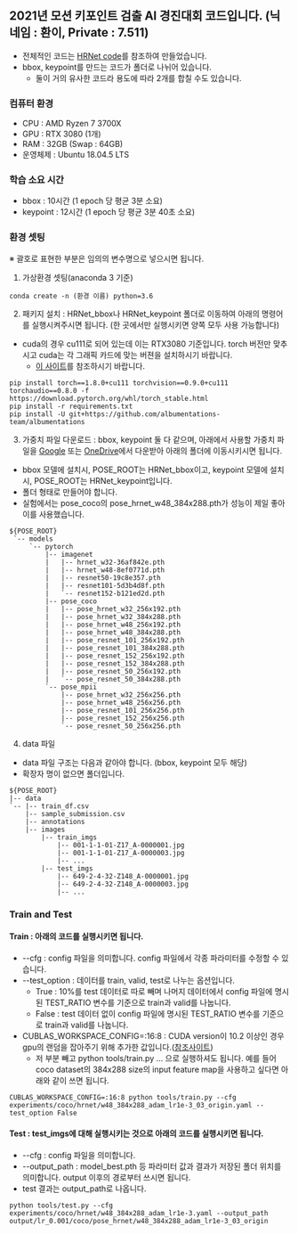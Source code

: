 ## 2021년 모션 키포인트 검출 AI 경진대회 코드입니다. (닉네임 : 환이, Private : 7.511)

* 전체적인 코드는 [HRNet code](https://github.com/leoxiaobin/deep-high-resolution-net.pytorch#readme)를 참조하여 만들었습니다.
* bbox, keypoint를 만드는 코드가 폴더로 나뉘어 있습니다.
  * 둘이 거의 유사한 코드라 용도에 따라 2개를 합칠 수도 있습니다.

### 컴퓨터 환경
* CPU : AMD Ryzen 7 3700X
* GPU : RTX 3080 (1개)
* RAM : 32GB (Swap : 64GB)
* 운영체제 : Ubuntu 18.04.5 LTS

### 학습 소요 시간
* bbox : 10시간 (1 epoch 당 평균 3분 소요)
* keypoint : 12시간 (1 epoch 당 평균 3분 40초 소요)

### 환경 셋팅
※ 괄호로 표현한 부분은 임의의 변수명으로 넣으시면 됩니다.

1. 가상환경 셋팅(anaconda 3 기준)
```
conda create -n (환경 이름) python=3.6
```

2. 패키지 설치 : HRNet_bbox나 HRNet_keypoint 폴더로 이동하여 아래의 명령어를 실행시켜주시면 됩니다. (한 곳에서만 실행시키면 양쪽 모두 사용 가능합니다)
* cuda의 경우 cu111로 되어 있는데 이는 RTX3080 기준입니다. torch 버전만 맞추시고 cuda는 각 그래픽 카드에 맞는 버젼을 설치하시기 바랍니다.
  * [이 사이트](https://pytorch.org/get-started/previous-versions/)를 참조하시기 바랍니다.

```
pip install torch==1.8.0+cu111 torchvision==0.9.0+cu111 torchaudio==0.8.0 -f https://download.pytorch.org/whl/torch_stable.html
pip install -r requirements.txt
pip install -U git+https://github.com/albumentations-team/albumentations
```

3. 가중치 파일 다운로드 : bbox, keypoint 둘 다 같으며, 아래에서 사용할 가중치 파일을 [Google](https://drive.google.com/drive/folders/1hOTihvbyIxsm5ygDpbUuJ7O_tzv4oXjC) 또는 [OneDrive](https://onedrive.live.com/?cid=56b9f9c97f261712&id=56B9F9C97F261712%2111773&authkey=%21AEwfaSueYurmSRA)에서 다운받아 아래의 폴더에 이동시키시면 됩니다.

  * bbox 모델에 설치시, POSE_ROOT는 HRNet_bbox이고, keypoint 모델에 설치시, POSE_ROOT는 HRNet_keypoint입니다.
  * 폴더 형태로 만들어야 합니다.
  * 실험에서는 pose_coco의 pose_hrnet_w48_384x288.pth가 성능이 제일 좋아 이를 사용했습니다.
```
${POSE_ROOT}
 `-- models
     `-- pytorch
         |-- imagenet
         |   |-- hrnet_w32-36af842e.pth
         |   |-- hrnet_w48-8ef0771d.pth
         |   |-- resnet50-19c8e357.pth
         |   |-- resnet101-5d3b4d8f.pth
         |   `-- resnet152-b121ed2d.pth
         |-- pose_coco
         |   |-- pose_hrnet_w32_256x192.pth
         |   |-- pose_hrnet_w32_384x288.pth
         |   |-- pose_hrnet_w48_256x192.pth
         |   |-- pose_hrnet_w48_384x288.pth
         |   |-- pose_resnet_101_256x192.pth
         |   |-- pose_resnet_101_384x288.pth
         |   |-- pose_resnet_152_256x192.pth
         |   |-- pose_resnet_152_384x288.pth
         |   |-- pose_resnet_50_256x192.pth
         |   `-- pose_resnet_50_384x288.pth
         `-- pose_mpii
             |-- pose_hrnet_w32_256x256.pth
             |-- pose_hrnet_w48_256x256.pth
             |-- pose_resnet_101_256x256.pth
             |-- pose_resnet_152_256x256.pth
             `-- pose_resnet_50_256x256.pth
```
4. data 파일
* data 파일 구조는 다음과 같아야 합니다. (bbox, keypoint 모두 해당)
* 확장자 명이 없으면 폴더입니다.
```
${POSE_ROOT}
|-- data
`-- |-- train_df.csv
    |-- sample_submission.csv
    |-- annotations
    |-- images
        |-- train_imgs
            |-- 001-1-1-01-Z17_A-0000001.jpg
            |-- 001-1-1-01-Z17_A-0000003.jpg
            |-- ...
        |-- test_imgs
            |-- 649-2-4-32-Z148_A-0000001.jpg
            |-- 649-2-4-32-Z148_A-0000003.jpg
            |-- ...
```

### Train and Test
#### Train : 아래의 코드를 실행시키면 됩니다.
* --cfg : config 파일을 의미합니다. config 파일에서 각종 파라미터를 수정할 수 있습니다.
* --test_option : 데이터를 train, valid, test로 나누는 옵션입니다. 
  * True : 10%를 test 데이터로 따로 빼며 나머지 데이터에서 config 파일에 명시된 TEST_RATIO 변수를 기준으로 train과 valid를 나눕니다.
  * False : test 데이터 없이 config 파일에 명시된 TEST_RATIO 변수를 기준으로 train과 valid를 나눕니다.
* CUBLAS_WORKSPACE_CONFIG=:16:8 : CUDA version이 10.2 이상인 경우 gpu의 랜덤을 잡아주기 위해 추가한 값입니다.([참조사이트](https://docs.nvidia.com/cuda/cublas/index.html#cublasApi_reproducibility))
  * 저 부분 빼고 python tools/train.py ... 으로 실행하셔도 됩니다.
예를 들어 coco dataset의 384x288 size의 input feature map을 사용하고 싶다면 아래와 같이 쓰면 됩니다.
```
CUBLAS_WORKSPACE_CONFIG=:16:8 python tools/train.py --cfg experiments/coco/hrnet/w48_384x288_adam_lr1e-3_03_origin.yaml --test_option False
```

#### Test : test_imgs에 대해 실행시키는 것으로 아래의 코드를 실행시키면 됩니다.
* --cfg : config 파일을 의미합니다.
* --output_path : model_best.pth 등 파라미터 값과 결과가 저장된 폴더 위치를 의미합니다. output 이후의 경로부터 쓰시면 됩니다.
* test 결과는 output_path로 나옵니다.
```
python tools/test.py --cfg experiments/coco/hrnet/w48_384x288_adam_lr1e-3.yaml --output_path output/lr_0.001/coco/pose_hrnet/w48_384x288_adam_lr1e-3_03_origin
```
